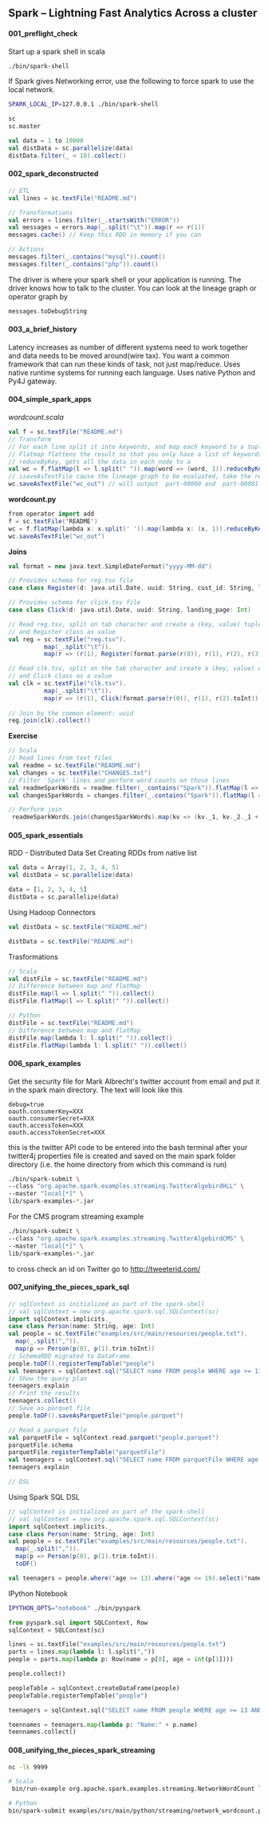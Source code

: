 ## Spark – Lightning Fast Analytics Across a cluster

#### 001_preflight_check

Start up a spark shell in scala

```sh
./bin/spark-shell
```
If Spark gives Networking error, use the following to force spark to use the local network.
```sh
SPARK_LOCAL_IP=127.0.0.1 ./bin/spark-shell
```
```scala
sc
sc.master
```
```scala
val data = 1 to 10000
val distData = sc.parallelize(data)
distData.filter(_ < 10).collect()
```

#### 002_spark_deconstructed

```scala
// ETL
val lines = sc.textFile("README.md")

// Transformations
val errors = lines.filter(_.startsWith("ERROR"))
val messages = errors.map(_.split("\t")).map(r => r(1))
messages.cache() // Keep this RDD in memory if you can

// Actions
messages.filter(_.contains("mysql")).count()
messages.filter(_.contains("php")).count()
```
The driver is where your spark shell or your application&nbsp;is running. The driver knows how to talk to the cluster.
You can look at the lineage graph or operator graph by

```scala
messages.toDebugString
```

#### 003_a_brief_history

Latency increases as number of different systems need to work together and data needs to be moved around(wire tax). You want a common framework that can run these kinds of task, not just map/reduce.
Uses native runtime systems for running each language. Uses native Python and Py4J gateway.

#### 004_simple_spark_apps

*wordcount.scala*
```scala
val f = sc.textFile("README.md")
// Transform 
// For each line split it into keywords, and map each keyword to a tuple with word with count 1
// Flatmap flattens the result so that you only have a list of keywords, rather than lists of lists
// reduceByKey, gets all the data in each node to a 
val wc = f.flatMap(l => l.split(" ")).map(word => (word, 1)).reduceByKey(_ + _)
// isaveAsTextFile cause the lineage graph to be evaluated, take the results in parallel and save the results as partitioned file
wc.saveAsTextFile("wc_out") // will output  part-00000 and  part-00001 in wc_out directory
```
**wordcount.py**
```scala
from operator import add
f = sc.textFile('README')
wc = f.flatMap(lambda x: x.split(' ')).map(lambda x: (x, 1)).reduceByKey(add)
wc.saveAsTextFile("wc_out")
```

**Joins**
```scala
val format = new java.text.SimpleDateFormat("yyyy-MM-dd")

// Provides schema for reg.tsv file
case class Register(d: java.util.Date, uuid: String, cust_id: String, lat: Float, lng: Float)

// Provides schema for click.tsv file
case class Click(d: java.util.Date, uuid: String, landing_page: Int)

// Read reg.tsv, split on tab character and create a (key, value) tuple with uuid as key
// and Register class as value
val reg = sc.textFile("reg.tsv").
          map(_.split("\t")).
          map(r => (r(1), Register(format.parse(r(0)), r(1), r(2), r(3).toFloat, r(4).toFloat)))

// Read clk.tsv, split on the tab character and create a (key, value) with uuid as key
// and Click class as a value
val clk = sc.textFile("clk.tsv").
          map(_.split("\t")).
          map(r => (r(1), Click(format.parse(r(0)), r(1), r(2).toInt)))
          
// Join by the common element: uuid
reg.join(clk).collect()
```

**Exercise**
```scala
// Scala
// Read lines from text files
val readme = sc.textFile("README.md")
val changes = sc.textFile("CHANGES.txt")
// Filter 'Spark' lines and perform word counts on those lines
val readmeSparkWords = readme.filter(_.contains("Spark")).flatMap(l => l.split(" ")).map(word => (word, 1)).reduceByKey(_ + _)
val changesSparkWords = changes.filter(_.contains("Spark")).flatMap(l => l.split(" ")).map(word => (word, 1)).reduceByKey(_ + _)

// Perform join
 readmeSparkWords.join(changesSparkWords).map(kv => (kv._1, kv._2._1 + kv._2._2)).collect()
```
#### 005_spark_essentials
RDD - Distributed Data Set 
Creating RDDs from native list
```scala
val data = Array(1, 2, 3, 4, 5)
val distData = sc.parallelize(data)
```
```python
data = [1, 2, 3, 4, 5]
distData = sc.parallelize(data)
```

Using Hadoop Connectors
```scala
val distData = sc.textFile("README.md")
```
```scala
distData = sc.textFile("README.md")
```

Trasformations
```scala
// Scala
val distFile = sc.textFile("README.md")
// Difference between map and flatMap
distFile.map(l => l.split(" ")).collect()
distFile.flatMap(l => l.split(" ")).collect()
```
```scala
// Python
distFile = sc.textFile("README.md")
// Difference between map and flatMap
distFile.map(lambda l: l.split(" ")).collect()
distFile.flatMap(lambda l: l.split(" ")).collect()
```
#### 006_spark_examples
Get the security file for Mark Albrecht's twitter account from email and put it in the spark main directory.  The text will look like this
```
debug=true
oauth.consumerKey=XXX
oauth.consumerSecret=XXX
oauth.accessToken=XXX
oauth.accessTokenSecret=XXX
```
this is the twitter API code to be entered into the bash terminal after your twitter4j properties file is created and saved on the main spark folder directory (i.e. the home directory from which this command is run)

```sh
./bin/spark-submit \
--class "org.apache.spark.examples.streaming.TwitterAlgebirdHLL" \
--master "local[*]" \
lib/spark-examples-*.jar
```
For the CMS program streaming example

```sh
./bin/spark-submit \
--class "org.apache.spark.examples.streaming.TwitterAlgebirdCMS" \
--master "local[*]" \
lib/spark-examples-*.jar
```

to cross check an id on Twitter go to http://tweeterid.com/


#### 007_unifying_the_pieces_spark_sql
```scala
// sqlContext is initialized as part of the spark-shell
// val sqlContext = new org.apache.spark.sql.SQLContext(sc)
import sqlContext.implicits._
case class Person(name: String, age: Int)
val people = sc.textFile("examples/src/main/resources/people.txt").
  map(_.split(",")).
  map(p => Person(p(0), p(1).trim.toInt))
// SchemaRDD migrated to DataFrame.   
people.toDF().registerTempTable("people")  
val teenagers = sqlContext.sql("SELECT name FROM people WHERE age >= 13 AND age <= 19")
// Show the query plan
teenagers.explain
// Print the results
teenagers.collect()
// Save as parquet file
people.toDF().saveAsParquetFile("people.parquet")

// Read a parquet file
val parquetFile = sqlContext.read.parquet("people.parquet")
parquetFile.schema
parquetFile.registerTempTable("parquetFile")
val teenagers = sqlContext.sql("SELECT name FROM parquetFile WHERE age >= 13 AND age <= 19")
teenagers.explain

// DSL
```
Using Spark SQL DSL
```scala
// sqlContext is initialized as part of the spark-shell
// val sqlContext = new org.apache.spark.sql.SQLContext(sc)
import sqlContext.implicits._
case class Person(name: String, age: Int)
val people = sc.textFile("examples/src/main/resources/people.txt").
  map(_.split(",")).
  map(p => Person(p(0), p(1).trim.toInt)).
  toDF()

val teenagers = people.where('age >= 13).where('age <= 19).select('name)
```
IPython Notebook
```sh
IPYTHON_OPTS="notebook" ./bin/pyspark
```
```python
from pyspark.sql import SQLContext, Row
sqlContext = SQLContext(sc) 

lines = sc.textFile("examples/src/main/resources/people.txt")
parts = lines.map(lambda l: l.split(","))
people = parts.map(lambda p: Row(name = p[0], age = int(p[1])))

people.collect()

peopleTable = sqlContext.createDataFrame(people)
peopleTable.registerTempTable("people")

teenagers = sqlContext.sql("SELECT name FROM people WHERE age >= 13 AND age <= 19")

teennames = teenagers.map(lambda p: "Name:" + p.name)
teennames.collect()
```
#### 008_unifying_the_pieces_spark_streaming
```sh
nc -lk 9999
```
```sh
# Scala
 bin/run-example org.apache.spark.examples.streaming.NetworkWordCount localhost 9999
```
```sh
# Python
bin/spark-submit examples/src/main/python/streaming/network_wordcount.py localhost 9999
```
